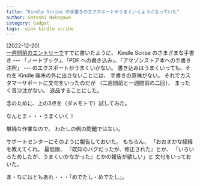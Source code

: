 ```yaml
---
title: "Kindle Scribe の手書きのエクスポートがうまくいくようになっていた"
author: Satoshi Nakagawa
category: Gadget
tags:  eink kindle scribe
---
```


[2022-12-20]  
 [一週間前のエントリーで](2022-12-14-1.html)すでに書いたように、
Kindle Scribe のさまざまな手書き ---
「ノートブック」、「PDF への書き込み」、「アマゾンストア本への手書き注釈」 ---
のエクスポートがうまくいかない。
書き込みはうまくいっても、それを Kindle 端末の外に出さないことには、
手書きの意味がない。
それでカスタマーサポートに文句をいったのだが
（二週間前と一週間前の二回）、
まったく音沙汰がない。
返品することにした。

 念のために、上の3点を（ダメモトで）試してみた。

 なんとま・・・うまくいく！

 単純な作業なので、
わたしの側の問題ではない。

 サポートセンターにそのように報告しておいた。
もちろん、
「おおまかな経緯を教えてくれ。
最低限、
『既知のバグだったが、修正された』とか、
『いろいろためしたが、うまくいかなかった』とかの報告が欲しい」と
文句をいっておいた。

 ま・なにはともあれ・・・「めでたし・めでたし」。

